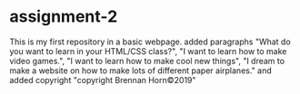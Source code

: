 # assignment-2
This is my first repository in a basic webpage.
added paragraphs "What do you want to learn in your HTML/CSS class?",  "I want to learn how to make video games.", "I want to learn how to make cool new things", "I dream to make a website on how to make lots of different paper airplanes." and added copyright "copyright Brennan Horn©2019"
